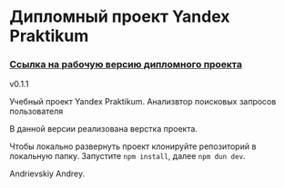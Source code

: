 
# Дипломный проект Yandex Praktikum


### [Ссылка на рабочую версию дипломного проекта][1]

v0.1.1

Учебный проект Yandex Praktikum. Анализвтор поисковых запросов пользователя

В данной версии реализована верстка проекта. 

Чтобы локально развернуть проект клонируйте репозиторий в локальную папку. Запустите `npm install`, далее `npm dun dev`.

Andrievskiy Andrey.

[1]: https://gazpolanski.github.io/diploma.github.io/
